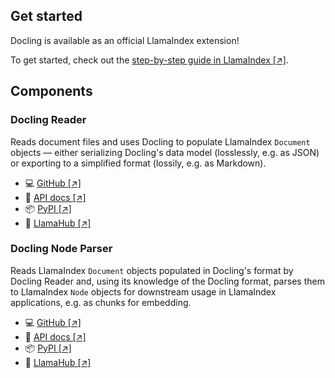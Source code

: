 ## Get started

Docling is available as an official LlamaIndex extension!

To get started, check out the [step-by-step guide in LlamaIndex \[↗\]](https://docs.llamaindex.ai/en/stable/examples/data_connectors/DoclingReaderDemo/)<!--{target="_blank"}-->.

## Components

### Docling Reader

Reads document files and uses Docling to populate LlamaIndex `Document` objects — either serializing Docling's data model (losslessly, e.g. as JSON) or exporting to a simplified format (lossily, e.g. as Markdown).

- 💻 [GitHub \[↗\]](https://github.com/run-llama/llama_index/tree/main/llama-index-integrations/readers/llama-index-readers-docling)<!--{target="_blank"}-->
- 📖 [API docs \[↗\]](https://docs.llamaindex.ai/en/stable/api_reference/readers/docling/)<!--{target="_blank"} -->
- 📦 [PyPI \[↗\]](https://pypi.org/project/llama-index-readers-docling/)<!--{target="_blank"}-->
- 🦙 [LlamaHub \[↗\]](https://llamahub.ai/l/readers/llama-index-readers-docling)<!--{target="_blank"}-->

### Docling Node Parser

Reads LlamaIndex `Document` objects populated in Docling's format by Docling Reader and, using its knowledge of the Docling format, parses them to LlamaIndex `Node` objects for downstream usage in LlamaIndex applications, e.g. as chunks for embedding.

- 💻 [GitHub \[↗\]](https://github.com/run-llama/llama_index/tree/main/llama-index-integrations/node_parser/llama-index-node-parser-docling)<!--{target="_blank"}-->
- 📖 [API docs \[↗\]](https://docs.llamaindex.ai/en/stable/api_reference/node_parser/docling/)<!--{target="_blank"} -->
- 📦 [PyPI \[↗\]](https://pypi.org/project/llama-index-node-parser-docling/)<!--{target="_blank"}-->
- 🦙 [LlamaHub \[↗\]](https://llamahub.ai/l/node_parser/llama-index-node-parser-docling)<!--{target="_blank"}-->
